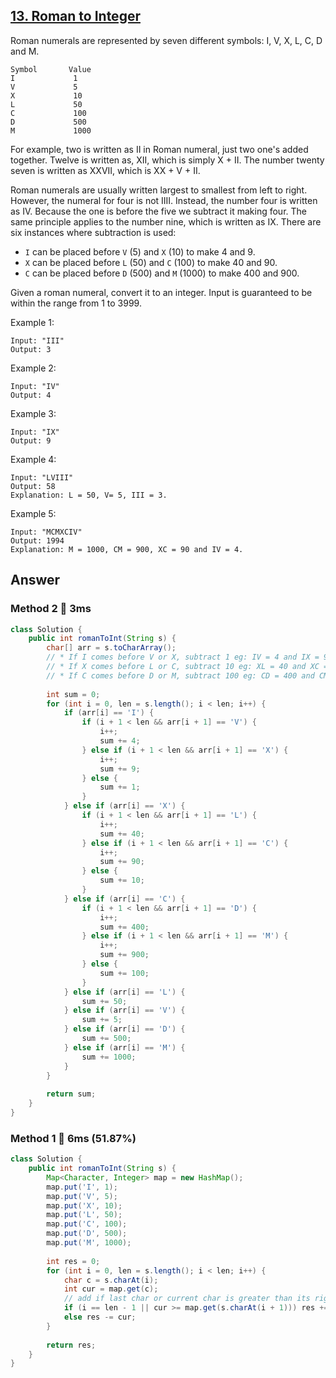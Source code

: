 ## [13. Roman to Integer](https://leetcode.com/problems/roman-to-integer/)

Roman numerals are represented by seven different symbols: I, V, X, L, C, D and M.
```
Symbol       Value
I             1
V             5
X             10
L             50
C             100
D             500
M             1000
```
For example, two is written as II in Roman numeral, just two one's added together. Twelve is written as, XII, which is simply X + II. The number twenty seven is written as XXVII, which is XX + V + II.

Roman numerals are usually written largest to smallest from left to right. However, the numeral for four is not IIII. Instead, the number four is written as IV. Because the one is before the five we subtract it making four. The same principle applies to the number nine, which is written as IX. There are six instances where subtraction is used:

- `I` can be placed before `V` (5) and `X` (10) to make 4 and 9. 
- `X` can be placed before `L` (50) and `C` (100) to make 40 and 90. 
- `C` can be placed before `D` (500) and `M` (1000) to make 400 and 900.

Given a roman numeral, convert it to an integer. Input is guaranteed to be within the range from 1 to 3999.

Example 1:
```
Input: "III"
Output: 3
```
Example 2:
```
Input: "IV"
Output: 4
```
Example 3:
```
Input: "IX"
Output: 9
```
Example 4:
```
Input: "LVIII"
Output: 58
Explanation: L = 50, V= 5, III = 3.
```
Example 5:
```
Input: "MCMXCIV"
Output: 1994
Explanation: M = 1000, CM = 900, XC = 90 and IV = 4.
```

## Answer
### Method 2 :rabbit: 3ms 
```java
class Solution {
    public int romanToInt(String s) {
        char[] arr = s.toCharArray();
        // * If I comes before V or X, subtract 1 eg: IV = 4 and IX = 9
        // * If X comes before L or C, subtract 10 eg: XL = 40 and XC = 90
        // * If C comes before D or M, subtract 100 eg: CD = 400 and CM = 900
        
        int sum = 0;
        for (int i = 0, len = s.length(); i < len; i++) {
            if (arr[i] == 'I') {
                if (i + 1 < len && arr[i + 1] == 'V') {
                    i++;
                    sum += 4;
                } else if (i + 1 < len && arr[i + 1] == 'X') {
                    i++;
                    sum += 9;
                } else {
                    sum += 1;
                }
            } else if (arr[i] == 'X') {
                if (i + 1 < len && arr[i + 1] == 'L') {
                    i++;
                    sum += 40;
                } else if (i + 1 < len && arr[i + 1] == 'C') {
                    i++;
                    sum += 90;
                } else {
                    sum += 10;
                }
            } else if (arr[i] == 'C') {
                if (i + 1 < len && arr[i + 1] == 'D') {
                    i++;
                    sum += 400;
                } else if (i + 1 < len && arr[i + 1] == 'M') {
                    i++;
                    sum += 900;
                } else {
                    sum += 100;
                }
            } else if (arr[i] == 'L') {
                sum += 50;
            } else if (arr[i] == 'V') {
                sum += 5;
            } else if (arr[i] == 'D') {
                sum += 500;
            } else if (arr[i] == 'M') {
                sum += 1000;
            }
        }
        
        return sum;
    }
}
```
### Method 1 :rabbit: 6ms (51.87%)
```java
class Solution {
    public int romanToInt(String s) {
        Map<Character, Integer> map = new HashMap();
        map.put('I', 1);
        map.put('V', 5);
        map.put('X', 10);
        map.put('L', 50);
        map.put('C', 100);
        map.put('D', 500);
        map.put('M', 1000);
        
        int res = 0;
        for (int i = 0, len = s.length(); i < len; i++) {
            char c = s.charAt(i);
            int cur = map.get(c);
            // add if last char or current char is greater than its right neighbor
            if (i == len - 1 || cur >= map.get(s.charAt(i + 1))) res += cur;
            else res -= cur;
        }
        
        return res;
    }
}
```
